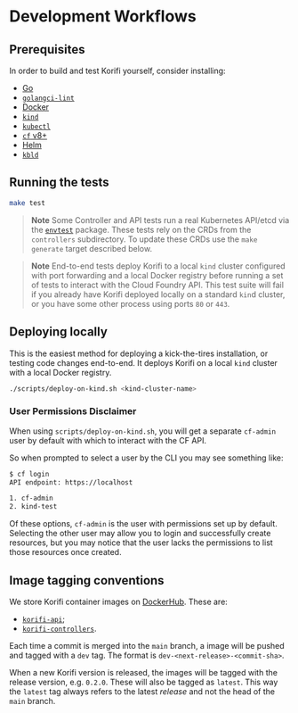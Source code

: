 # Development Workflows

## Prerequisites

In order to build and test Korifi yourself, consider installing:

-   [Go](https://go.dev/doc/install)
-   [`golangci-lint`](https://golangci-lint.run/usage/install/)
-   [Docker](https://docs.docker.com/get-docker/)
-   [`kind`](https://kind.sigs.k8s.io/docs/user/quick-start/)
-   [`kubectl`](https://kubernetes.io/docs/tasks/tools/#kubectl)
-   [`cf` v8+](https://docs.cloudfoundry.org/cf-cli/install-go-cli.html)
-   [Helm](https://helm.sh/docs/intro/install/)
-   [`kbld`](https://carvel.dev/kbld/docs/develop/install/)

## Running the tests

```sh
make test
```

> **Note**
> Some Controller and API tests run a real Kubernetes API/etcd via the [`envtest`](https://book.kubebuilder.io/reference/envtest.html) package. These tests rely on the CRDs from the `controllers` subdirectory.
> To update these CRDs use the `make generate` target described below.

> **Note**
> End-to-end tests deploy Korifi to a local `kind` cluster configured with port forwarding and a local Docker registry before running a set of tests to interact with the Cloud Foundry API. This test suite will fail if you already have Korifi deployed locally on a standard `kin`d cluster, or you have some other process using ports `80` or `443`.

## Deploying locally

This is the easiest method for deploying a kick-the-tires installation, or testing code changes end-to-end. It deploys Korifi on a local `kind` cluster with a local Docker registry.

```sh
./scripts/deploy-on-kind.sh <kind-cluster-name>
```

### User Permissions Disclaimer

When using `scripts/deploy-on-kind.sh`, you will get a separate `cf-admin` user by default with which to interact with the CF API.

So when prompted to select a user by the CLI you may see something like:

```sh
$ cf login
API endpoint: https://localhost

1. cf-admin
2. kind-test
```

Of these options, `cf-admin` is the user with permissions set up by default. Selecting the other user may allow you to login and
successfully create resources, but you may notice that the user lacks the permissions to list those resources once created.

## Image tagging conventions

We store Korifi container images on [DockerHub](https://hub.docker.com/u/cloudfoundry).
These are:
-   [`korifi-api`](https://hub.docker.com/r/cloudfoundry/korifi-api);
-   [`korifi-controllers`](https://hub.docker.com/r/cloudfoundry/korifi-controllers).

Each time a commit is merged into the `main` branch, a image will be pushed and tagged with a `dev` tag.
The format is `dev-<next-release>-<commit-sha>`.

When a new Korifi version is released, the images will be tagged with the release version, e.g. `0.2.0`.
These will also be tagged as `latest`.
This way the `latest` tag always refers to the latest _release_ and not the head of the `main` branch.
